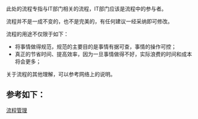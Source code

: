 此处的流程专指与IT部门相关的流程，IT部门应该是流程中的参与者。

流程并不是一成不变的，也不是完美的，有任何建议一经采纳即可修改。

流程的用途不仅限于如下：

- 将事情做得规范，规范的主要目的是事情有据可查，事情的操作可控；
- 真正的节省时间、提高效率，因为一旦事情做得不好，实际浪费的时间和成本将会更多；

关于流程的其他理解，可以参考网络上的说明。

## 参考如下：

[流程管理](http://www.ujoy.cn/proj/lsdz/Process%20Management.html)